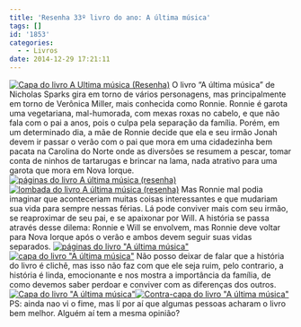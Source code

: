 ```yaml
---
title: 'Resenha 33º livro do ano: A última música'
tags: []
id: '1853'
categories:
  - - Livros
date: 2014-12-29 17:21:11
---
```


[![Capa do livro A Ultima música (Resenha)](http://natalia.blog.br/wp-content/uploads/2014/12/DSC03460-1024x768.jpg)](http://natalia.blog.br/wp-content/uploads/2014/12/DSC03460.jpg) O livro “A última música” de Nicholas Sparks gira em torno de vários personagens, mas principalmente em torno de Verônica Miller, mais conhecida como Ronnie. Ronnie é garota uma vegetariana, mal-humorada, com mexas roxas no cabelo, e que não fala com o pai a anos, pois o culpa pela separação da família. Porém, em um determinado dia, a mãe de Ronnie decide que ela e seu irmão Jonah devem ir passar o verão com o pai que mora em uma cidadezinha bem pacata na Carolina do Norte onde as diversões se resumem a pescar, tomar conta de ninhos de tartarugas e brincar na lama, nada atrativo para uma garota que mora em Nova Iorque. [![páginas do livro A última música (resenha)](http://natalia.blog.br/wp-content/uploads/2014/12/DSC03461-1024x768.jpg)](http://natalia.blog.br/wp-content/uploads/2014/12/DSC03461.jpg)[![lombada do livro A última música (resenha)](http://natalia.blog.br/wp-content/uploads/2014/12/DSC03458-1024x768.jpg)](http://natalia.blog.br/wp-content/uploads/2014/12/DSC03458.jpg) Mas Ronnie mal podia imaginar que aconteceriam muitas coisas interessantes e que mudariam sua vida para sempre nessas férias. Lá pode conviver mais com seu irmão, se reaproximar de seu pai, e se apaixonar por Will. A história se passa através desse dilema: Ronnie e Will se envolvem, mas Ronnie deve voltar para Nova Iorque após o verão e ambos devem seguir suas vidas separados. [![páginas do livro "A última música" ](http://natalia.blog.br/wp-content/uploads/2014/12/DSC03462-1024x768.jpg)](http://natalia.blog.br/wp-content/uploads/2014/12/DSC03462.jpg)[![capa do livro "A última música"](http://natalia.blog.br/wp-content/uploads/2014/12/DSC03463-1024x768.jpg)](http://natalia.blog.br/wp-content/uploads/2014/12/DSC03463.jpg) Não posso deixar de falar que a história do livro é clichê, mas isso não faz com que ele seja ruim, pelo contrario, a história é linda, emocionante e nos mostra a importância da família, de como devemos saber perdoar e conviver com as diferenças dos outros. [![Capa do livro "A última música"](http://natalia.blog.br/wp-content/uploads/2014/12/DSC03456-1024x768.jpg)](http://natalia.blog.br/wp-content/uploads/2014/12/DSC03456.jpg)[![Contra-capa do livro "A última música"](http://natalia.blog.br/wp-content/uploads/2014/12/DSC03457-1024x768.jpg)](http://natalia.blog.br/wp-content/uploads/2014/12/DSC03457.jpg) PS: ainda nao vi o fime, mas lí por aí que algumas pessoas acharam o livro bem melhor. Alguém aí tem a mesma opinião?